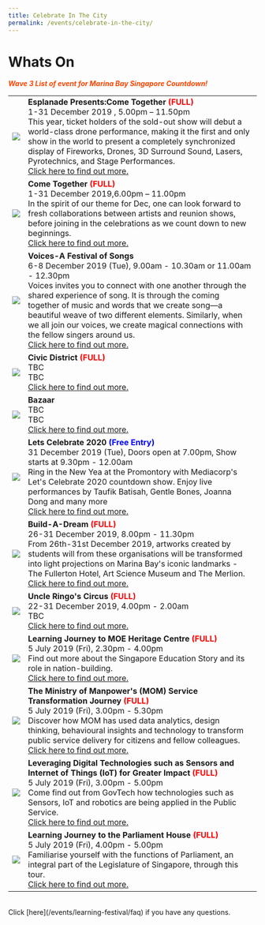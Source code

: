 ```yaml
---
title: Celebrate In The City 
permalink: /events/celebrate-in-the-city/
---
```


# Whats On

<font color="orangered"><i><b>Wave 3 List of event for Marina Bay Singapore Countdown!</b></i></font>

<table>
<tr>
    <td>
      <a href="https://www.esplanade.com/festivals-and-series/come-together/2019  
"> <img src="Voices (Esplanade).jpg" /></a>
    </td>
    <td>
      <b>Esplanade Presents:Come Together<font color="red"> (FULL)</font></b>
      <br>1-31 December 2019 , 5.00pm – 11.50pm 
      <br> This year, ticket holders of the sold-out show will debut a world-class drone performance, making it the first and only show in the world to present a completely synchronized display of Fireworks, Drones, 3D Surround Sound, Lasers, Pyrotechnics, and Stage Performances.
      <br><a href="https://www.esplanade.com/festivals-and-series/come-together/2019  
">Click here to find out more.</a>
    </td>
</tr>  
<tr>
    <td>
      <a href="https://ura-mbsc2020-staging.netlify.com/nyan"> <img src="/images/Picture1.jpg" /></a>
    </td>
    <td>
      <b>Come Together<font color="red"> (FULL)</font></b>
      <br>1-31 December 2019,6.00pm – 11.00pm 
      <br>In the spirit of our theme for Dec, one can look forward to fresh collaborations between artists and reunion shows, before joining in the celebrations as we count down to new beginnings.  
      <br><a href="https://www.esplanade.com/festivals-and-series/come-together/2019">Click here to find out more.</a>
    </td>
</tr>  
<tr>
    <td>
      <a href="www.esplanade.com/voices"> <img src="Voices-Esplanade.jpg" /></a>
    </td>
    <td>
      <b>Voices-A Festival of Songs</b>
      <br>6-8 December 2019 (Tue), 9.00am - 10.30am or 11.00am - 12.30pm
      <br>Voices invites you to connect with one another through the shared experience of song. It is through the coming together of music and words that we create song—a beautiful weave of two different elements. Similarly, when we all join our voices, we create magical connections with the fellow singers around us.
      <br><a href="www.esplanade.com/voices">Click here to find out more.</a>
    </td>
  </tr>
<tr>
    <td>
      <a href="/events/learning-journeys/event-details/LJ_TelokBlangahTour"> <img src="/images/Picture1.jpg" /></a>
    </td>
    <td>
      <b>Civic District<font color="red"> (FULL)</font></b>
      <br>TBC
      <br>TBC
      <br><a href="/events/learning-journeys/event-details/LJ_TelokBlangahTour">Click here to find out more.</a>
    </td>
</tr>  
<tr>
    <td>
      <a href="/events/learning-journeys/event-details/LJ_OJoTSaVS"> <img src="/images/Picture1.jpg" /></a>
    </td>
    <td>
      <b>Bazaar</b>
      <br>TBC
      <br>TBC
      <br><a href="/events/learning-journeys/event-details/LJ_OJoTSaVS">Click here to find out more.</a>
    </td>
  </tr>  
<tr>
    <td>
      <a href="/events/learning-journeys/event-details/LJ_SGOEngage"> <img src="/images/Picture1.jpg" /></a>
    </td>
    <td>
      <b>Lets Celebrate 2020<font color="blue"> (Free Entry)</font></b>
      <br>31 December 2019 (Tue), Doors open at 7.00pm, Show starts at 9.30pm - 12.00am
      <br>Ring in the New Yea at the Promontory with Mediacorp's Let's Celebrate 2020 countdown show. Enjoy live performances by Taufik Batisah, Gentle Bones, Joanna Dong and many more
      <br><a href="/events/learning-journeys/event-details/LJ_SGOEngage">Click here to find out more.</a>
    </td>
</tr>  
<tr>
    <td>
      <a href="/events/learning-journeys/event-details/LC_FC_HDB"> <img src="/images/Picture1.jpg" /></a>
    </td>
    <td>
      <b>Build-A-Dream<font color="red"> (FULL)</font></b>
      <br>26-31 December 2019, 8.00pm - 11.30pm
      <br>From 26th-31st December 2019, artworks created by students will from these organisations will be transformed into light projections on Marina Bay's iconic landmarks - The Fullerton Hotel, Art Science Museum and The Merlion.
      <br><a href="/events/learning-journeys/event-details/LC_FC_HDB">Click here to find out more.</a>
    </td>
  </tr>
  <tr>
    <td>
      <a href="/events/learning-journeys/event-details/LA_DWP"> <img src="/images/Picture1.jpg" /></a>
    </td>
    <td>
      <b>Uncle Ringo's Circus<font color="red"> (FULL)</font></b>
      <br>22-31 December 2019, 4.00pm - 2.00am   
      <br>TBC 
      <br><a href="/events/learning-journeys/event-details/LA_DWP">Click here to find out more.</a>
    </td>
  </tr>  
  <tr>
    <td> 
      <a href="/events/learning-journeys/event-details/LJ_moeheritage"> <img src="/images/Picture1.jpg" /></a>
    </td>
    <td>
      <b>Learning Journey to MOE Heritage Centre<font color="red"> (FULL)</font></b>
      <br>5 July 2019 (Fri), 2.30pm - 4.00pm
      <br>Find out more about the Singapore Education Story and its role in nation-building.
      <br><a href="/events/learning-journeys/event-details/LJ_moeheritage">Click here to find out more.</a>
    </td>
  </tr>  
  <tr>
     <td>
      <a href="/events/learning-journeys/event-details/LJ_momservice"> <img src="/images/Picture1.jpg" /></a>
    </td>
    <td>
      <b>The Ministry of Manpower's (MOM) Service Transformation Journey<font color="red"> (FULL)</font></b>
      <br>5 July 2019 (Fri), 3.00pm - 5.30pm
      <br>Discover how MOM has used data analytics, design thinking, behavioural insights and technology to transform public service delivery for citizens and fellow colleagues. 
      <br><a href="/events/learning-journeys/event-details/LJ_momservice">Click here to find out more.</a>
    </td>
  </tr>
  <tr>
    <td>
      <a href="/events/learning-journeys/event-details/LJ_sensoriot"> <img src="/images/Picture1.jpg" /></a>
    </td>
    <td>
      <b>Leveraging Digital Technologies such as Sensors and Internet of Things (IoT) for Greater Impact <font color="red"> (FULL)</font></b>
      <br>5 July 2019 (Fri), 3.00pm - 5.00pm
      <br>Come find out from GovTech how technologies such as Sensors, IoT and robotics are being applied in the Public Service.
      <br><a href="/events/learning-journeys/event-details/LJ_sensoriot">Click here to find out more.</a>
    </td>
  </tr>
  <tr>
    <td>
      <a href="/events/learning-journeys/event-details/LJ_ ParliamentHouse"> <img src="/images/Picture1.jpg" /></a>
    </td>
    <td>
      <b>Learning Journey to the Parliament House<font color="red"> (FULL)</font></b>
      <br>5 July 2019 (Fri), 4.00pm - 5.00pm
      <br>Familiarise yourself with the functions of Parliament, an integral part of the Legislature of Singapore, through this tour.        <br><a href="/events/learning-journeys/event-details/LJ_ ParliamentHouse">Click here to find out more.</a>
    </td>
  </tr>
</table>
<br> Click [here](/events/learning-festival/faq) if you have any questions. 

